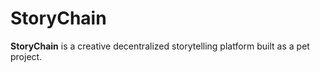 # StoryChain
**StoryChain** is a creative decentralized storytelling platform built as a pet project.  
